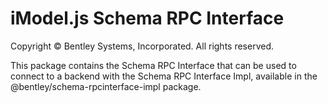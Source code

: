 ﻿# iModel.js Schema RPC Interface

Copyright © Bentley Systems, Incorporated. All rights reserved.

This package contains the Schema RPC Interface that can be used to connect to a backend with the Schema RPC Interface Impl, available in the @bentley/schema-rpcinterface-impl package.
